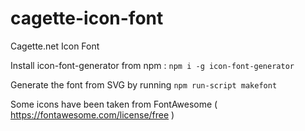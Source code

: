# cagette-icon-font
Cagette.net Icon Font

Install icon-font-generator from npm : `npm i -g icon-font-generator`

Generate the font from SVG by running `npm run-script makefont`

Some icons have been taken from FontAwesome ( https://fontawesome.com/license/free )
